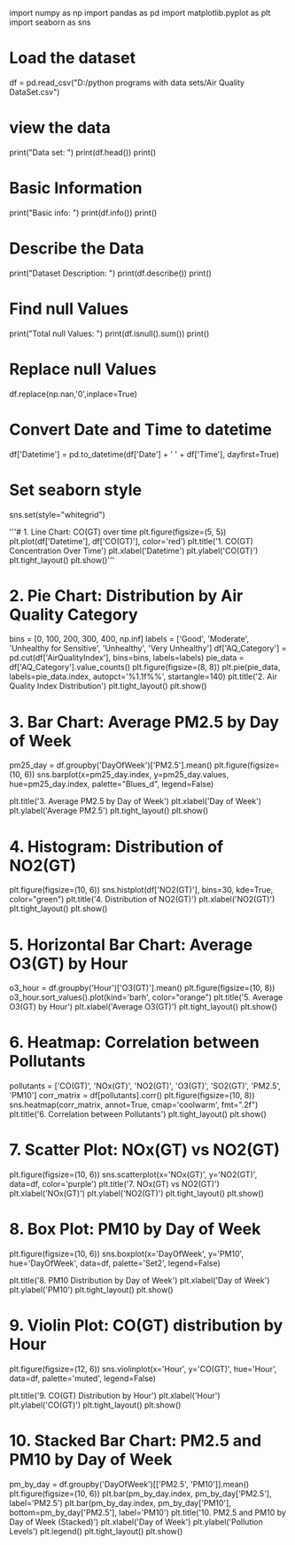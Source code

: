 import numpy as np
import pandas as pd
import matplotlib.pyplot as plt
import seaborn as sns

# Load the dataset
df = pd.read_csv("D:/python programs with data sets/Air Quality DataSet.csv")
# view the data
print("Data set: ")
print(df.head())
print()

# Basic Information
print("Basic info: ")
print(df.info())
print()

# Describe the Data
print("Dataset Description: ")
print(df.describe())
print()

# Find null Values
print("Total null Values: ")
print(df.isnull().sum())
print()

# Replace null Values
df.replace(np.nan,'0',inplace=True)

# Convert Date and Time to datetime
df['Datetime'] = pd.to_datetime(df['Date'] + ' ' + df['Time'], dayfirst=True)


# Set seaborn style
sns.set(style="whitegrid")

'''# 1. Line Chart: CO(GT) over time
plt.figure(figsize=(5, 5))
plt.plot(df['Datetime'], df['CO(GT)'], color='red')
plt.title('1. CO(GT) Concentration Over Time')
plt.xlabel('Datetime')
plt.ylabel('CO(GT)')
plt.tight_layout()
plt.show()'''

# 2. Pie Chart: Distribution by Air Quality Category
bins = [0, 100, 200, 300, 400, np.inf]
labels = ['Good', 'Moderate', 'Unhealthy for Sensitive', 'Unhealthy', 'Very Unhealthy']
df['AQ_Category'] = pd.cut(df['AirQualityIndex'], bins=bins, labels=labels)
pie_data = df['AQ_Category'].value_counts()
plt.figure(figsize=(8, 8))
plt.pie(pie_data, labels=pie_data.index, autopct='%1.1f%%', startangle=140)
plt.title('2. Air Quality Index Distribution')
plt.tight_layout()
plt.show()

# 3. Bar Chart: Average PM2.5 by Day of Week
pm25_day = df.groupby('DayOfWeek')['PM2.5'].mean()
plt.figure(figsize=(10, 6))
sns.barplot(x=pm25_day.index, y=pm25_day.values, hue=pm25_day.index, palette="Blues_d", legend=False)

plt.title('3. Average PM2.5 by Day of Week')
plt.xlabel('Day of Week')
plt.ylabel('Average PM2.5')
plt.tight_layout()
plt.show()

# 4. Histogram: Distribution of NO2(GT)
plt.figure(figsize=(10, 6))
sns.histplot(df['NO2(GT)'], bins=30, kde=True, color="green")
plt.title('4. Distribution of NO2(GT)')
plt.xlabel('NO2(GT)')
plt.tight_layout()
plt.show()

# 5. Horizontal Bar Chart: Average O3(GT) by Hour
o3_hour = df.groupby('Hour')['O3(GT)'].mean()
plt.figure(figsize=(10, 8))
o3_hour.sort_values().plot(kind='barh', color="orange")
plt.title('5. Average O3(GT) by Hour')
plt.xlabel('Average O3(GT)')
plt.tight_layout()
plt.show()

# 6. Heatmap: Correlation between Pollutants
pollutants = ['CO(GT)', 'NOx(GT)', 'NO2(GT)', 'O3(GT)', 'SO2(GT)', 'PM2.5', 'PM10']
corr_matrix = df[pollutants].corr()
plt.figure(figsize=(10, 8))
sns.heatmap(corr_matrix, annot=True, cmap='coolwarm', fmt=".2f")
plt.title('6. Correlation between Pollutants')
plt.tight_layout()
plt.show()

# 7. Scatter Plot: NOx(GT) vs NO2(GT)
plt.figure(figsize=(10, 6))
sns.scatterplot(x='NOx(GT)', y='NO2(GT)', data=df, color='purple')
plt.title('7. NOx(GT) vs NO2(GT)')
plt.xlabel('NOx(GT)')
plt.ylabel('NO2(GT)')
plt.tight_layout()
plt.show()

# 8. Box Plot: PM10 by Day of Week
plt.figure(figsize=(10, 6))
sns.boxplot(x='DayOfWeek', y='PM10', hue='DayOfWeek', data=df, palette='Set2', legend=False)

plt.title('8. PM10 Distribution by Day of Week')
plt.xlabel('Day of Week')
plt.ylabel('PM10')
plt.tight_layout()
plt.show()

# 9. Violin Plot: CO(GT) distribution by Hour
plt.figure(figsize=(12, 6))
sns.violinplot(x='Hour', y='CO(GT)', hue='Hour', data=df, palette='muted', legend=False)

plt.title('9. CO(GT) Distribution by Hour')
plt.xlabel('Hour')
plt.ylabel('CO(GT)')
plt.tight_layout()
plt.show()

# 10. Stacked Bar Chart: PM2.5 and PM10 by Day of Week
pm_by_day = df.groupby('DayOfWeek')[['PM2.5', 'PM10']].mean()
plt.figure(figsize=(10, 6))
plt.bar(pm_by_day.index, pm_by_day['PM2.5'], label='PM2.5')
plt.bar(pm_by_day.index, pm_by_day['PM10'], bottom=pm_by_day['PM2.5'], label='PM10')
plt.title('10. PM2.5 and PM10 by Day of Week (Stacked)')
plt.xlabel('Day of Week')
plt.ylabel('Pollution Levels')
plt.legend()
plt.tight_layout()
plt.show()
